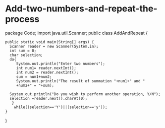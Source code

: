 # Add-two-numbers-and-repeat-the-process

package Code;
import java.util.Scanner;
public class AddAndRepeat {

	public static void main(String[] args) {
	  Scanner reader = new Scanner(System.in);
	  int sum = 0;
	  char selection;
	  do{
	     System.out.println("Enter two numbers");
	     int num1= reader.nextInt();
	     int num2 = reader.nextInt();
	     sum = num1+num2;
	     System.out.println("The result of summation "+num1+" and "
	     +num2+" = "+sum);
	      
	  System.out.println("Do you wish to perform another operation, Y/N");
	  selection =reader.next().charAt(0);
	   }
	    while((selection=='Y')||(selection=='y'));
	}
}

